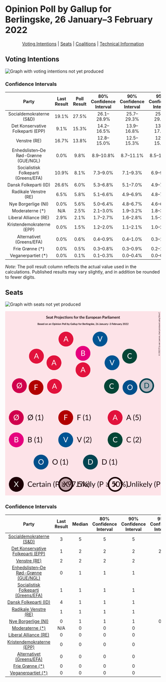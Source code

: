 # Opinion Poll by Gallup for Berlingske, 26 January–3 February 2022

<p align="center"><a href="#voting-intentions">Voting Intentions</a> | <a href="#seats">Seats</a> | <a href="#coalitions">Coalitions</a> | <a href="#technical-information">Technical Information</a></p>

## Voting Intentions

![Graph with voting intentions not yet produced](2022-02-03-Gallup.png "Voting Intentions")

### Confidence Intervals

| Party | Last Result | Poll Result | 80% Confidence Interval | 90% Confidence Interval | 95% Confidence Interval | 99% Confidence Interval |
|:-----:|:-----------:|:-----------:|:-----------------------:|:-----------------------:|:-----------------------:|:-----------------------:|
| Socialdemokraterne (S&D) | 19.1% | 27.5% | 26.1–28.9% |25.7–29.3% |25.4–29.7% |24.7–30.4% |
| Det Konservative Folkeparti (EPP) | 9.1% | 15.3% | 14.2–16.5% |13.9–16.8% |13.7–17.1% |13.2–17.7% |
| Venstre (RE) | 16.7% | 13.8% | 12.8–15.0% |12.5–15.3% |12.2–15.6% |11.7–16.1% |
| Enhedslisten–De Rød-Grønne (GUE/NGL) | 0.0% | 9.8% | 8.9–10.8% |8.7–11.1% |8.5–11.3% |8.0–11.8% |
| Socialistisk Folkeparti (Greens/EFA) | 10.9% | 8.1% | 7.3–9.0% |7.1–9.3% |6.9–9.5% |6.5–10.0% |
| Dansk Folkeparti (ID) | 26.6% | 6.0% | 5.3–6.8% |5.1–7.0% |4.9–7.3% |4.6–7.7% |
| Radikale Venstre (RE) | 6.5% | 5.8% | 5.1–6.6% |4.9–6.9% |4.8–7.1% |4.5–7.5% |
| Nye Borgerlige (NI) | 0.0% | 5.6% | 5.0–6.4% |4.8–6.7% |4.6–6.9% |4.3–7.3% |
| Moderaterne (*) | N/A | 2.5% | 2.1–3.0% |1.9–3.2% |1.8–3.4% |1.6–3.6% |
| Liberal Alliance (RE) | 2.9% | 2.1% | 1.7–2.7% |1.6–2.8% |1.5–2.9% |1.4–3.2% |
| Kristendemokraterne (EPP) | 0.0% | 1.5% | 1.2–2.0% |1.1–2.1% |1.0–2.2% |0.9–2.5% |
| Alternativet (Greens/EFA) | 0.0% | 0.6% | 0.4–0.9% |0.4–1.0% |0.3–1.1% |0.3–1.3% |
| Frie Grønne (*) | 0.0% | 0.5% | 0.3–0.8% |0.3–0.9% |0.2–1.0% |0.2–1.1% |
| Veganerpartiet (*) | 0.0% | 0.1% | 0.1–0.3% |0.0–0.4% |0.0–0.4% |0.0–0.6% |

*Note:* The poll result column reflects the actual value used in the calculations. Published results may vary slightly, and in addition be rounded to fewer digits.

## Seats

![Graph with seats not yet produced](2022-02-03-Gallup-seats.png "Seats")

![Graph with seating plan not yet produced](2022-02-03-Gallup-seating-plan.png "Seating Plan")

### Confidence Intervals

| Party | Last Result | Median | 80% Confidence Interval | 90% Confidence Interval | 95% Confidence Interval | 99% Confidence Interval |
|:-----:|:-----------:|:------:|:-----------------------:|:-----------------------:|:-----------------------:|:-----------------------:|
| <a href="#socialdemokraterne-(s&d)">Socialdemokraterne (S&D)</a> | 3 | 5 | 5 |5 |5 |4–5 |
| <a href="#det-konservative-folkeparti-(epp)">Det Konservative Folkeparti (EPP)</a> | 1 | 2 | 2 |2 |2–3 |2–3 |
| <a href="#venstre-(re)">Venstre (RE)</a> | 2 | 2 | 2 |2 |2 |2–3 |
| <a href="#enhedslisten–de-rød-grønne-(gue/ngl)">Enhedslisten–De Rød-Grønne (GUE/NGL)</a> | 0 | 1 | 1 |1 |1 |1–2 |
| <a href="#socialistisk-folkeparti-(greens/efa)">Socialistisk Folkeparti (Greens/EFA)</a> | 1 | 1 | 1 |1 |1 |1 |
| <a href="#dansk-folkeparti-(id)">Dansk Folkeparti (ID)</a> | 4 | 1 | 1 |1 |1 |0–1 |
| <a href="#radikale-venstre-(re)">Radikale Venstre (RE)</a> | 1 | 1 | 1 |1 |1 |0–1 |
| <a href="#nye-borgerlige-(ni)">Nye Borgerlige (NI)</a> | 0 | 1 | 1 |1 |0–1 |0–1 |
| <a href="#moderaterne-(*)">Moderaterne (*)</a> | N/A | 0 | 0 |0 |0 |0 |
| <a href="#liberal-alliance-(re)">Liberal Alliance (RE)</a> | 0 | 0 | 0 |0 |0 |0 |
| <a href="#kristendemokraterne-(epp)">Kristendemokraterne (EPP)</a> | 0 | 0 | 0 |0 |0 |0 |
| <a href="#alternativet-(greens/efa)">Alternativet (Greens/EFA)</a> | 0 | 0 | 0 |0 |0 |0 |
| <a href="#frie-grønne-(*)">Frie Grønne (*)</a> | 0 | 0 | 0 |0 |0 |0 |
| <a href="#veganerpartiet-(*)">Veganerpartiet (*)</a> | 0 | 0 | 0 |0 |0 |0 |

